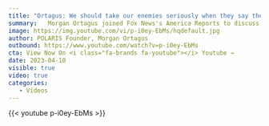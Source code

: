 ```yaml
---
title: "Ortagus: We should take our enemies seriously when they say they are going to do something."
summary:   Morgan Ortagus joined Fox News's America Reports to discuss French President Emmanuel Macron's trip to China and what it means for the United States as we prepare to defend Taiwan.    
image: https://img.youtube.com/vi/p-i0ey-EbMs/hqdefault.jpg
author: POLARIS Founder, Morgan Ortagus
outbound: https://www.youtube.com/watch?v=p-i0ey-EbMs
cta: View Now On <i class="fa-brands fa-youtube"></i> Youtube →
date: 2023-04-10
visible: true
video: true
categories:
   - Videos
---
```


{{< youtube p-i0ey-EbMs >}}